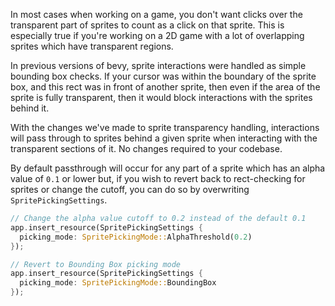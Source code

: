 In most cases when working on a game, you don't want clicks over the transparent part of sprites to count as a click on that sprite. This is especially true if you're working on a 2D game with a lot of overlapping sprites which have transparent regions.

In previous versions of bevy, sprite interactions were handled as simple bounding box checks. If your cursor was within the boundary of the sprite box, and this rect was in front of another sprite, then even if the area of the sprite is fully transparent, then it would block interactions with the sprites behind it.

With the changes we've made to sprite transparency handling, interactions will pass through to sprites behind a given sprite when interacting with the transparent sections of it. No changes required to your codebase.

By default passthrough will occur for any part of a sprite which has an alpha value of `0.1` or lower but, if you wish to revert back to rect-checking for sprites or change the cutoff, you can do so by overwriting `SpritePickingSettings`.

```rust
// Change the alpha value cutoff to 0.2 instead of the default 0.1
app.insert_resource(SpritePickingSettings {
  picking_mode: SpritePickingMode::AlphaThreshold(0.2)
});

// Revert to Bounding Box picking mode
app.insert_resource(SpritePickingSettings {
  picking_mode: SpritePickingMode::BoundingBox
});
```
